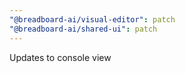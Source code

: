 ```yaml
---
"@breadboard-ai/visual-editor": patch
"@breadboard-ai/shared-ui": patch
---
```


Updates to console view
